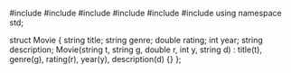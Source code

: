 #include <iostream>
#include <vector>
#include <string>
#include <cstdlib>
#include <ctime>
#include <limits>
using namespace std;

struct Movie {
    string title;
    string genre;
    double rating;
    int year;
    string description;
    Movie(string t, string g, double r, int y, string d)
        : title(t), genre(g), rating(r), year(y), description(d) {}
};
